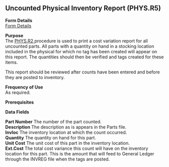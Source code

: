 ##  Uncounted Physical Inventory Report (PHYS.R5)

<PageHeader />

**Form Details**  
[ Form Details ](PHYS-R5-1/README.md)   

**Purpose**  
The [ PHYS.R2 ](../../../../rover/INV-OVERVIEW/INV-REPORT/PHYS-R2) procedure is used to print a cost variation report for all uncounted parts. All parts with a quantity on hand in a stocking location included in the physical for which no tag has been created will appear on this report. The quantities should then be verified and tags created for these items.   
  
This report should be reviewed after counts have been entered and before they
are posted to inventory.

**Frequency of Use**  
As required.

**Prerequisites**  

**Data Fields**

**Part Number** The number of the part counted.  
**Description** The description as is appears in the Parts file.  
**Invloc** The inventory location at which the count occurred.  
**Quantity** The quantity on hand for this part.  
**Unit Cost** The unit cost of this part in the inventory location.  
**Ext.Cost** The total cost variance this count will have on the inventory
location for this part. This is the amount that will feed to General Ledger
through the INVREG file when the tags are posted.  
  
<badge text= "Version 8.10.57" vertical="middle" />

<PageFooter />